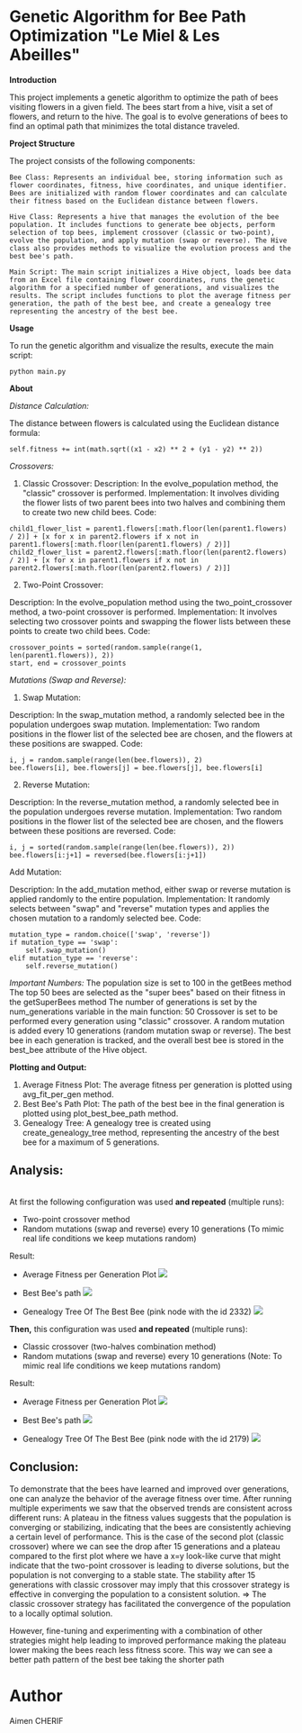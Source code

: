 # Genetic Algorithm for Bee Path Optimization "Le Miel & Les Abeilles"

<b>Introduction</b>

This project implements a genetic algorithm to optimize the path of bees visiting flowers in a given field. 
The bees start from a hive, visit a set of flowers, and return to the hive.
The goal is to evolve generations of bees to find an optimal path that minimizes the total distance traveled.


<b>Project Structure</b>

The project consists of the following components:

    Bee Class: Represents an individual bee, storing information such as flower coordinates, fitness, hive coordinates, and unique identifier. Bees are initialized with random flower coordinates and can calculate their fitness based on the Euclidean distance between flowers.

    Hive Class: Represents a hive that manages the evolution of the bee population. It includes functions to generate bee objects, perform selection of top bees, implement crossover (classic or two-point), evolve the population, and apply mutation (swap or reverse). The Hive class also provides methods to visualize the evolution process and the best bee's path.

    Main Script: The main script initializes a Hive object, loads bee data from an Excel file containing flower coordinates, runs the genetic algorithm for a specified number of generations, and visualizes the results. The script includes functions to plot the average fitness per generation, the path of the best bee, and create a genealogy tree representing the ancestry of the best bee.

<b>Usage</b>

To run the genetic algorithm and visualize the results, execute the main script:
````
python main.py
````

<b>About</b>
<br>

*Distance Calculation:*

The distance between flowers is calculated using the Euclidean distance formula:
````
self.fitness += int(math.sqrt((x1 - x2) ** 2 + (y1 - y2) ** 2))
````

*Crossovers:*

1) Classic Crossover:
Description: In the evolve_population method, the "classic" crossover is performed.
Implementation: It involves dividing the flower lists of two parent bees into two halves and combining them to create two new child bees.
Code:
````
child1_flower_list = parent1.flowers[:math.floor(len(parent1.flowers) / 2)] + [x for x in parent2.flowers if x not in parent1.flowers[:math.floor(len(parent1.flowers) / 2)]]
child2_flower_list = parent2.flowers[:math.floor(len(parent2.flowers) / 2)] + [x for x in parent1.flowers if x not in parent2.flowers[:math.floor(len(parent2.flowers) / 2)]]
````

2) Two-Point Crossover:

Description: In the evolve_population method using the two_point_crossover method, a two-point crossover is performed.
Implementation: It involves selecting two crossover points and swapping the flower lists between these points to create two child bees.
Code:
````
crossover_points = sorted(random.sample(range(1, len(parent1.flowers)), 2))
start, end = crossover_points
````

*Mutations (Swap and Reverse):*

1) Swap Mutation:

Description: In the swap_mutation method, a randomly selected bee in the population undergoes swap mutation.
Implementation: Two random positions in the flower list of the selected bee are chosen, and the flowers at these positions are swapped.
Code:

````
i, j = random.sample(range(len(bee.flowers)), 2)
bee.flowers[i], bee.flowers[j] = bee.flowers[j], bee.flowers[i]
````
2) Reverse Mutation:

Description: In the reverse_mutation method, a randomly selected bee in the population undergoes reverse mutation.
Implementation: Two random positions in the flower list of the selected bee are chosen, and the flowers between these positions are reversed.
Code:
````
i, j = sorted(random.sample(range(len(bee.flowers)), 2))
bee.flowers[i:j+1] = reversed(bee.flowers[i:j+1])
````
Add Mutation:

Description: In the add_mutation method, either swap or reverse mutation is applied randomly to the entire population.
Implementation: It randomly selects between "swap" and "reverse" mutation types and applies the chosen mutation to a randomly selected bee.
Code:
````
mutation_type = random.choice(['swap', 'reverse'])
if mutation_type == 'swap':
    self.swap_mutation()
elif mutation_type == 'reverse':
    self.reverse_mutation()
````

*Important Numbers:*
The population size is set to 100 in the getBees method
The top 50 bees are selected as the "super bees" based on their fitness in the getSuperBees method
The number of generations is set by the num_generations variable in the main function: 50
Crossover is set to be performed every generation using "classic" crossover. 
A random mutation is added every 10 generations (random mutation swap or reverse).
The best bee in each generation is tracked, and the overall best bee is stored in the best_bee attribute of the Hive object.


<b>Plotting and Output:</b>
1) Average Fitness Plot:
The average fitness per generation is plotted using avg_fit_per_gen method.
2) Best Bee's Path Plot:
The path of the best bee in the final generation is plotted using plot_best_bee_path method.
3) Genealogy Tree:
A genealogy tree is created using create_genealogy_tree method, representing the ancestry of the best bee for a maximum of 5 generations.


## Analysis:
<br>
At first the following configuration was used <b>and repeated</b> (multiple runs):

- Two-point crossover method
- Random mutations (swap and reverse) every 10 generations
  (To mimic real life conditions we keep mutations random)

Result:
- Average Fitness per Generation Plot
![](Images/avg_fitness_twopts.png)

- Best Bee's path
![](Images/best_bee_path_twopts.png)

- Genealogy Tree Of The Best Bee (pink node with the id 2332)
![](Images/genealogy_tree_best_bee_twopts.png)


<b>Then,</b> this configuration was used <b>and repeated</b> (multiple runs):

- Classic crossover (two-halves combination method)
- Random mutations (swap and reverse) every 10 generations
(Note: To mimic real life conditions we keep mutations random)

Result:
- Average Fitness per Generation Plot
![](Images/avg_fitness.png)

- Best Bee's path
![](Images/best_bee_path.png)

- Genealogy Tree Of The Best Bee (pink node with the id 2179)
![](Images/genealogy_tree_best_bee.png)


## Conclusion:

To demonstrate that the bees have learned and improved over generations, one can analyze the behavior of the average fitness over time.
After running multiple experiments we saw that the observed trends are consistent across different runs:
A plateau in the fitness values suggests that the population is converging or stabilizing, indicating that the bees are consistently achieving a certain level of performance.
This is the case of the second plot (classic crossover) where we can see the drop after 15 generations and a plateau compared to the first plot where we have
a x=y look-like curve that might indicate that the two-point crossover is leading to diverse solutions, but the population is not converging to a stable state.
The stability after 15 generations with classic crossover may imply that this crossover strategy is effective in converging the population to a consistent solution.
=> The classic crossover strategy has facilitated the convergence of the population to a locally optimal solution.

However, fine-tuning and experimenting with a combination of other strategies might help leading to improved performance making the plateau lower
making the bees reach less fitness score. This way we can see a better path pattern of the best bee taking the shorter path


# Author 
Aimen CHERIF
